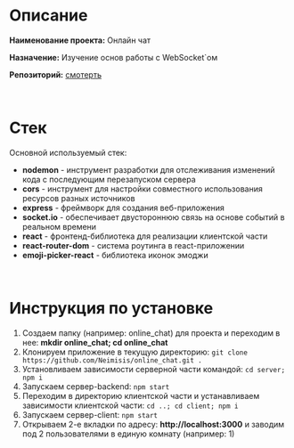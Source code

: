 <h1>Описание</h1>

<p><b>Наименование проекта:</b> Онлайн чат</p>

<p><b>Назначение:</b> Изучение основ работы с WebSocket`ом</p>

<p><b>Репозиторий:</b> <a href="https://github.com/Neimisis/online_chat.git">смотерть</a></p>

<br>

<h1>Стек</h1>

<p>Основной используемый стек:</p>

<ul>
  <li><b>nodemon</b> - инструмент разработки для отслеживания изменений кода с последующим перезапуском сервера</li>
  <li><b>cors</b> - инструмент для настройки совместного использования ресурсов разных источников</li>
  <li><b>express</b> - фреймворк для создания веб-приложения</li>
  <li><b>socket.io</b> - обеспечивает двустороннюю связь на основе событий в реальном времени</li>
  <li><b>react</b> - фронтенд-библиотека для реализации клиентской части</li>
  <li><b>react-router-dom</b> - система роутинга в react-приложении</li>
  <li><b>emoji-picker-react</b> - библиотека иконок эмоджи</li>
</ul>

<br>

<h1>Инструкция по установке</h1>

<ol>
  <li>Создаем папку (например: online_chat) для проекта и переходим в нее: <b>mkdir online_chat; cd online_chat</b></li>
  <li>Клонируем приложение в текущую директорию: <code>git clone https://github.com/Neimisis/online_chat.git .</code></li>
  <li>Установливаем зависимости серверной части командой: <code>cd server; npm i</code></li>
  <li>Запускаем сервер-backend: <code>npm start</code></li>
  <li>Переходим в директорию клиентской части и устанавливаем зависимости клиентской части: <code>cd ..; cd client; npm i</code></li>
  <li>Запускаем сервер-client: <code>npm start</code></li>
  <li>Открываем 2-е вкладки по адресу: <b>http://localhost:3000</b> и заводим под 2 пользователями в единую комнату (например: 1)</li>
</ol>